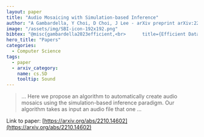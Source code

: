 ```yaml
---
layout: paper
title: "Audio Mosaicing with Simulation-based Inference"
author: "A Gambardella, Y Choi, D Choi, J Lee - arXiv preprint arXiv:2210.14602, 2022 - arxiv.org"
image: "/assets/img/SBI-icon-192x192.png"
bibtex: "@misc{gambardella2023efficient,<br>      title={Efficient Data Mosaicing with Simulation-based Inference}, <br>      author={Andrew Gambardella and Youngjun Choi and Doyo Choi and Jinjoon Lee},<br>      year={2023},<br>      eprint={2210.14602},<br>      archivePrefix={arXiv},<br>      primaryClass={cs.SD}<br>}"
hero_title: "Papers"
categories:
  - Computer Science
tags:
  - paper
  - arxiv_category:
    name: cs.SD
    tooltip: Sound
---
```

>… Here we propose an algorithm to automatically create audio mosaics using the simulation-based inference paradigm. Our algorithm takes as input an audio file that one …

Link to paper: [https://arxiv.org/abs/2210.14602](https://arxiv.org/abs/2210.14602)
